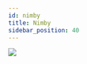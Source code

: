 ```yaml
---
id: nimby
title: Nimby
sidebar_position: 40
---
```


![](/img/user_guide/home_page/silex_home_page_nimby.png)
